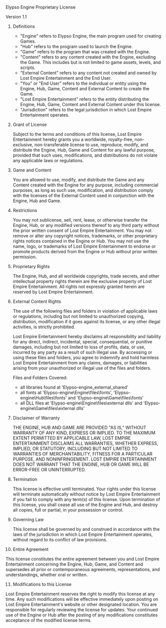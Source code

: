 Elypso Engine Proprietary License

Version 1.1

1. Definitions

   - "Engine" refers to Elypso Engine, the main program used for creating Games.
   - "Hub" refers to the program used to launch the Engine.
   - "Game" refers to the program that was created with the Engine.
   - "Content" refers to any content created with the Engine, excluding the Game. This includes but is not limited to game assets, levels, and scripts.
   - "External Content" refers to any content not created and owned by Lost Empire Entertainment and the End User.
   - "You" or "End User" refers to the individual or entity using the Engine, Hub, Game, Content and External Content to create the Game.
   - "Lost Empire Entertainment" refers to the entity distributing the Engine, Hub, Game, Content and External Content under this license.
   - "Jurisdiction" refers to the legal jurisdiction in which Lost Empire Entertainment operates.

2. Grant of License

   Subject to the terms and conditions of this license, Lost Empire Entertainment hereby grants you a worldwide, royalty-free, non-exclusive, non-transferable license to use, reproduce, modify, and distribute the Engine, Hub, Game and Content for any lawful purpose, provided that such uses, modifications, and distributions do not violate any applicable laws or regulations.

3. Game and Content

   You are allowed to use, modify, and distribute the Game and any Content created with the Engine for any purpose, including commercial purposes, as long as such use, modification, and distribution comply with the licenses of the External Content used in conjunction with the Engine, Hub and Game.

4. Restrictions

   You may not sublicense, sell, rent, lease, or otherwise transfer the Engine, Hub, or any modified versions thereof to any third party without the prior written consent of Lost Empire Entertainment.
   You may not remove or alter any copyright notices, trademarks, or other proprietary rights notices contained in the Engine or Hub.
   You may not use the name, logo, or trademarks of Lost Empire Entertainment to endorse or promote products derived from the Engine or Hub without prior written permission.

5. Proprietary Rights

   The Engine, Hub, and all worldwide copyrights, trade secrets, and other intellectual property rights therein are the exclusive property of Lost Empire Entertainment. All rights not expressly granted herein are reserved by Lost Empire Entertainment.

6. External Content Rights

   The use of the following files and folders in violation of applicable laws or regulations, including but not limited to unauthorized copying, distribution, modification if it goes against its license, or any other illegal activities, is strictly prohibited.

   Lost Empire Entertainment hereby disclaims all responsibility and liability for any direct, indirect, incidental, special, consequential, or punitive damages, including but not limited to loss of profits, data, or use, incurred by any party as a result of such illegal use. By accessing or using these files and folders, you agree to indemnify and hold harmless Lost Empire Entertainment from any claims, damages, or liabilities arising from your unauthorized or illegal use of the files and folders.

   Files and Folders Covered:
   - all libraries found at 'Elypso-engine\_external_shared'
   - all fonts at 'Elypso-engine\Engine\files\fonts', 'Elypso-engine\Hub\files\fonts' and 'Elypso-engine\Game\files\fonts'
   - all DLL files at 'Elypso-engine\Engine\files\external dlls' and 'Elypso-engine\Game\files\external dlls'

7. Disclaimer of Warranty

   THE ENGINE, HUB AND GAME ARE PROVIDED "AS IS," WITHOUT WARRANTY OF ANY KIND, EXPRESS OR IMPLIED. TO THE MAXIMUM EXTENT PERMITTED BY APPLICABLE LAW, LOST EMPIRE ENTERTAINMENT DISCLAIMS ALL WARRANTIES, WHETHER EXPRESS, IMPLIED, OR STATUTORY, INCLUDING BUT NOT LIMITED TO WARRANTIES OF MERCHANTABILITY, FITNESS FOR A PARTICULAR PURPOSE, AND NONINFRINGEMENT. LOST EMPIRE ENTERTAINMENT DOES NOT WARRANT THAT THE ENGINE, HUB OR GAME WILL BE ERROR-FREE OR UNINTERRUPTED.

8. Termination

   This license is effective until terminated. Your rights under this license will terminate automatically without notice by Lost Empire Entertainment if you fail to comply with any term(s) of this license. Upon termination of this license, you shall cease all use of the Engine and Hub, and destroy all copies, full or partial, in your possession or control.

9. Governing Law

   This license shall be governed by and construed in accordance with the laws of the jurisdiction in which Lost Empire Entertainment operates, without regard to its conflict of law provisions.

10. Entire Agreement

   This license constitutes the entire agreement between you and Lost Empire Entertainment concerning the Engine, Hub, Game, and Content and supersedes all prior or contemporaneous agreements, representations, and understandings, whether oral or written.

11. Modifications to this License

   Lost Empire Entertainment reserves the right to modify this license at any time. Any such modifications will be effective immediately upon posting on Lost Empire Entertainment's website or other designated location. You are responsible for regularly reviewing the license for updates. Your continued use of the Engine or Hub after the posting of any modifications constitutes acceptance of the modified license terms.
